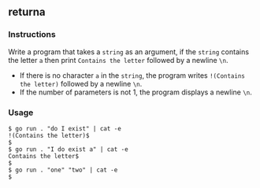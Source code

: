 ## returna

### Instructions

Write a program that takes a `string` as an argument, if the `string` contains the letter `a` then print `Contains the letter` followed by a newline `\n`.

- If there is no character `a` in the `string`, the program writes `!(Contains the letter)` followed by a newline `\n`.
- If the number of parameters is not 1, the program displays a newline `\n`.

### Usage

```console
$ go run . "do I exist" | cat -e
!(Contains the letter)$
$
$ go run . "I do exist a" | cat -e
Contains the letter$
$
$ go run . "one" "two" | cat -e
$
```
